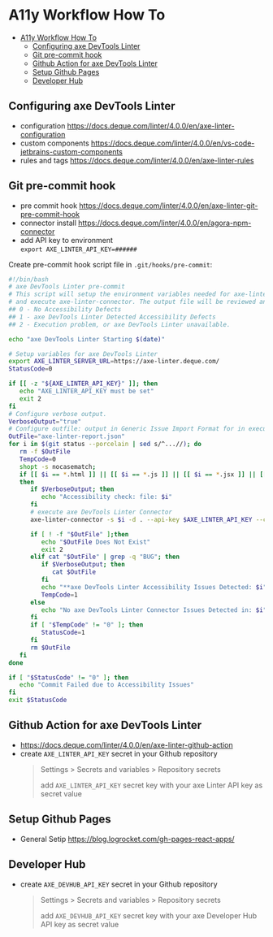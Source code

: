# A11y Workflow How To

- [A11y Workflow How To](#a11y-workflow-how-to)
  - [Configuring axe DevTools Linter](#configuring-axe-devtools-linter)
  - [Git pre-commit hook](#git-pre-commit-hook)
  - [Github Action for axe DevTools Linter](#github-action-for-axe-devtools-linter)
  - [Setup Github Pages](#setup-github-pages)
  - [Developer Hub](#developer-hub)

## Configuring axe DevTools Linter

- configuration
  https://docs.deque.com/linter/4.0.0/en/axe-linter-configuration
- custom components
  https://docs.deque.com/linter/4.0.0/en/vs-code-jetbrains-custom-components
- rules and tags
  https://docs.deque.com/linter/4.0.0/en/axe-linter-rules

## Git pre-commit hook

- pre commit hook https://docs.deque.com/linter/4.0.0/en/axe-linter-git-pre-commit-hook
- connector install
  https://docs.deque.com/linter/4.0.0/en/agora-npm-connector
- add API key to environment  
  `export AXE_LINTER_API_KEY=######`

Create pre-commit hook script file in `.git/hooks/pre-commit`:

```bash
#!/bin/bash
# axe DevTools Linter pre-commit
# This script will setup the environment variables needed for axe-linter-connector
# and execute axe-linter-connector. The output file will be reviewed and call back with exit codes:
## 0 - No Accessibility Defects
## 1 - axe DevTools Linter Detected Accessibility Defects
## 2 - Execution problem, or axe DevTools Linter unavailable.

echo "axe DevTools Linter Starting $(date)"

# Setup variables for axe DevTools Linter
export AXE_LINTER_SERVER_URL=https://axe-linter.deque.com/
StatusCode=0

if [[ -z "${AXE_LINTER_API_KEY}" ]]; then
   echo "AXE_LINTER_API_KEY must be set"
   exit 2
fi
# Configure verbose output.
VerboseOutput="true"
# Configure outfile: output in Generic Issue Import Format for in execution directory.
OutFile="axe-linter-report.json"
for i in $(git status --porcelain | sed s/^...//); do
   rm -f $OutFile
   TempCode=0
   shopt -s nocasematch;
   if [[ $i == *.html ]] || [[ $i == *.js ]] || [[ $i == *.jsx ]] || [[ $i == *.tsx ]] || [[ $i == *.vue ]] || [[ $i == *.htm ]] || [[$i == *.liquid]] || [[ $i == *.md ]] || [[ $i == *.markdown ]];
   then
      if $VerboseOutput; then
         echo "Accessibility check: file: $i"
      fi
      # execute axe DevTools Linter Connector
      axe-linter-connector -s $i -d . --api-key $AXE_LINTER_API_KEY --config ./axe-linter.yml --url $AXE_LINTER_SERVER_URL

      if [ ! -f "$OutFile" ];then
         echo "$OutFile Does Not Exist"
         exit 2
      elif cat "$OutFile" | grep -q "BUG"; then
         if $VerboseOutput; then
            cat $OutFile
         fi
         echo "**axe DevTools Linter Accessibility Issues Detected: $i"
         TempCode=1
      else
         echo "No axe DevTools Linter Connector Issues Detected in: $i"
      fi
      if [ "$TempCode" != "0" ]; then
         StatusCode=1
      fi
      rm $OutFile
   fi
done

if [ "$StatusCode" != "0" ]; then
   echo "Commit Failed due to Accessibility Issues"
fi
exit $StatusCode
```

## Github Action for axe DevTools Linter

- https://docs.deque.com/linter/4.0.0/en/axe-linter-github-action
- create `AXE_LINTER_API_KEY` secret in your Github repository
  > Settings > Secrets and variables > Repository secrets
  >
  > add `AXE_LINTER_API_KEY` secret key with your axe Linter API key as secret value

## Setup Github Pages

- General Setip https://blog.logrocket.com/gh-pages-react-apps/

## Developer Hub

- create `AXE_DEVHUB_API_KEY` secret in your Github repository
  > Settings > Secrets and variables > Repository secrets
  >
  > add `AXE_DEVHUB_API_KEY` secret key with your axe Developer Hub API key as secret value
